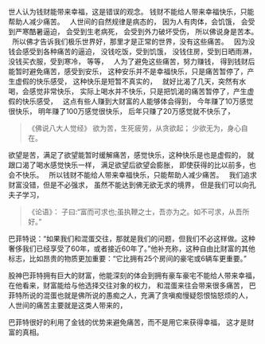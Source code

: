 世人认为钱财能带来幸福，这是错误的观念。
钱财不能给人带来幸福快乐，只能帮助人减少痛苦。
&nbsp;
人世间的自然规律是病态的，
因为人有肉体，会饥饿，
会受到严寒酷暑逼迫，
会受到生老病死，
会受到外力破坏受伤，
所以佛说身是苦本。
&nbsp;
所以佛才告诉我们极乐世界好，那里才是正常的世界，没有这些痛苦。
&nbsp;
因为没钱会感受到各种痛苦的逼迫，
没钱吃饭，受到饥饿，
没钱住房，受到日晒雨淋，
没钱买衣服，受到寒冷，
等等，
&nbsp;
人为了避免这些痛苦，努力赚钱，
得到钱财后能暂时避免痛苦，感受到安乐，
这种安乐并不是幸福快乐，只是痛苦暂停了，产生虚假的快乐感受，
这种快乐是短暂不真实的，
&nbsp;
就好比渴了几天，突然有水喝，会感觉非常快乐，
实际上喝水并不快乐，只是把饥渴的痛苦暂停了，产生虚假的快乐感受，
&nbsp;
这点有些人赚到大财富的人能够体会得到，
今年赚了10万感觉很快乐，
明年赚了100万感觉很快乐，
后年只赚了20万感觉就不快乐了，

> 《佛说八大人觉经》
> 欲为苦，生死疲劳，从贪欲起；
> 少欲无为，身心自在。

欲望是苦，满足了欲望能暂时缓解痛苦，感觉快乐，这种快乐是也是虚假的，
就跟口渴了喝水感觉快乐一样，
满足欲望后欲望会膨胀，
即使获得的比以前多，也会不快乐。
&nbsp;
所以钱财不能给人带来幸福快乐，只能帮助人减少痛苦。
&nbsp;
我们追求财富没错，但是不必强求，
虽然不能达到佛无欲无求的境界，
但是我们可以向孔夫子学习，

> 《论语》：
> 子曰:“富而可求也;虽执鞭之士，吾亦为之。如不可求，从吾所好。”

巴菲特说：“如果我们和混蛋交往，那就是我们的问题，但我们不必这样做。这种奢侈我们已经享受了60年，或者接近60年了。”他补充称，这种自由比财富的其他标志，比如昂贵的物质更加重要：“它比拥有25个房间的豪宅或6辆车更重要。”

股神巴菲特拥有巨大的财富，他能深刻的体会到拥有豪车豪宅不能给人带来幸福，
在他看来，财富能给与他选择交往对象的权力，
和混蛋来往会带来很多痛苦，
巴菲特所说的混蛋也就是佛所说的愚痴之人，充满了贪嗔痴慢疑怨恨恼怒烦的人，
人世间的痛苦主要就是这类人带来的，

巴菲特很好的利用了金钱的优势来避免痛苦，而不是用它来获得幸福，
这才是财富的真相。


